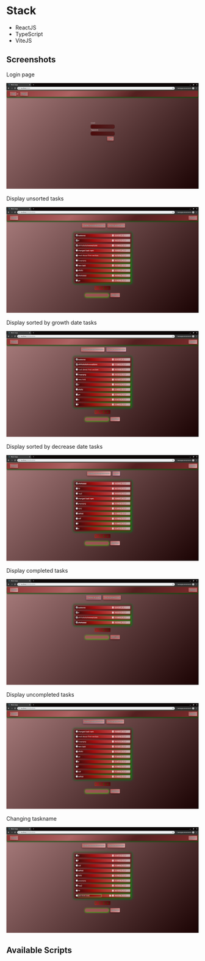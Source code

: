 # Stack

* ReactJS
* TypeScript
* ViteJS

## Screenshots

Login page

<img src="https://github.com/vadim9999/todo-app-react/blob/master/screenshots/login.png">

Display unsorted tasks

<img src="https://github.com/vadim9999/todo-app-react/blob/master/screenshots/unsorted_tasks.png">


Display sorted by growth date tasks

<img src="https://github.com/vadim9999/todo-app-react/blob/master/screenshots/sorted_by_growth_date.png">

Display sorted by decrease date tasks

<img src="https://github.com/vadim9999/todo-app-react/blob/master/screenshots/sorted_by_decrease_date.png">

Display completed tasks

<img src="https://github.com/vadim9999/todo-app-react/blob/master/screenshots/display_completed_tasks.png">

Display uncompleted tasks

<img src="https://github.com/vadim9999/todo-app-react/blob/master/screenshots/display_uncompleted_tasks.png">

Changing taskname

<img src="https://github.com/vadim9999/todo-app-react/blob/master/screenshots/changing_taskname.png">

## Available Scripts

